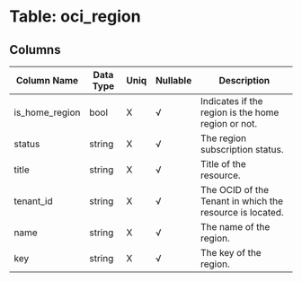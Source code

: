 # Table: oci_region

## Columns 

|  Column Name   |  Data Type  | Uniq | Nullable | Description | 
|  ----  | ----  | ----  | ----  | ---- | 
| is_home_region | bool | X | √ | Indicates if the region is the home region or not. | 
| status | string | X | √ | The region subscription status. | 
| title | string | X | √ | Title of the resource. | 
| tenant_id | string | X | √ | The OCID of the Tenant in which the resource is located. | 
| name | string | X | √ | The name of the region. | 
| key | string | X | √ | The key of the region. | 


